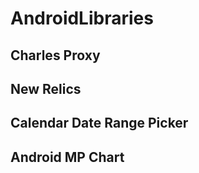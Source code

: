 # AndroidLibraries

## Charles Proxy
## New Relics
## Calendar Date Range Picker
## Android MP Chart

